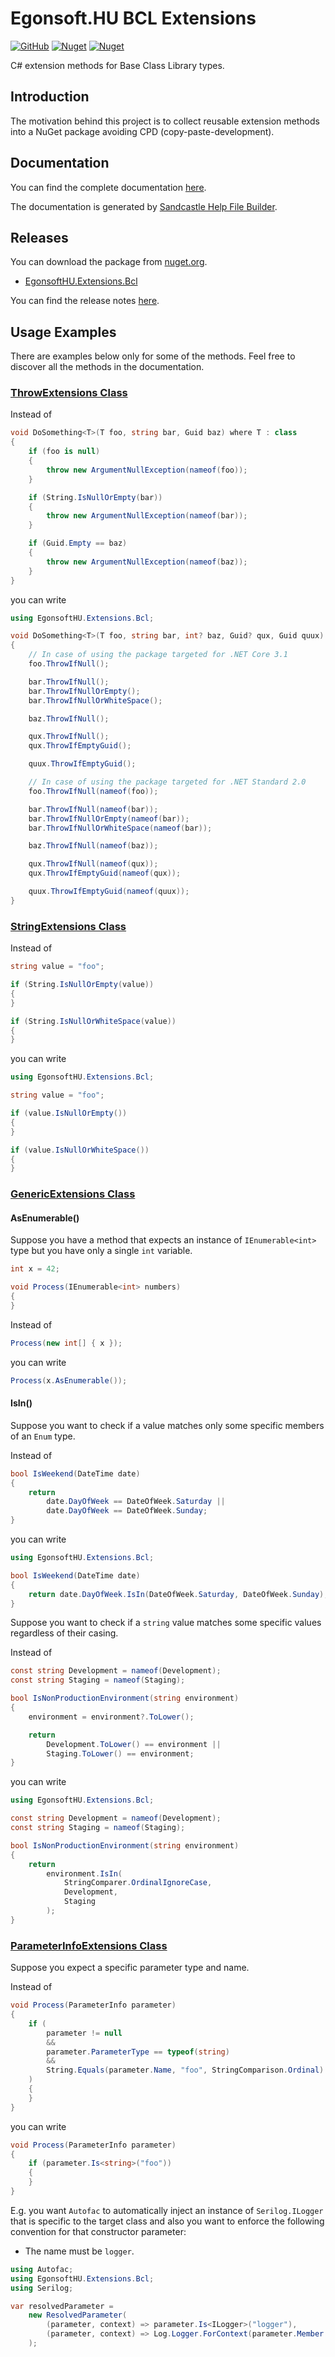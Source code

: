 # Egonsoft.HU BCL Extensions

[![GitHub](https://img.shields.io/github/license/gcsizmadia/EgonsoftHU.Extensions.Bcl?label=License)](https://opensource.org/licenses/MIT)
[![Nuget](https://img.shields.io/nuget/v/EgonsoftHU.Extensions.Bcl?label=NuGet)](https://www.nuget.org/packages/EgonsoftHU.Extensions.Bcl)
[![Nuget](https://img.shields.io/nuget/dt/EgonsoftHU.Extensions.Bcl?label=Downloads)](https://www.nuget.org/packages/EgonsoftHU.Extensions.Bcl)

C# extension methods for Base Class Library types.

## Introduction

The motivation behind this project is to collect reusable extension methods into a NuGet package avoiding CPD (copy-paste-development).

## Documentation

You can find the complete documentation [here](help/Home.md).

The documentation is generated by [Sandcastle Help File Builder](https://github.com/EWSoftware/SHFB).

## Releases

You can download the package from [nuget.org](https://www.nuget.org/).
- [EgonsoftHU.Extensions.Bcl](https://www.nuget.org/packages/EgonsoftHU.Extensions.Bcl)

You can find the release notes [here](https://github.com/gcsizmadia/EgonsoftHU.Extensions.Bcl/releases).

## Usage Examples

There are examples below only for some of the methods. Feel free to discover all the methods in the documentation.

### [ThrowExtensions Class](help/T_EgonsoftHU_Extensions_Bcl_ThrowExtensions.md)

Instead of
```C#
void DoSomething<T>(T foo, string bar, Guid baz) where T : class
{
    if (foo is null)
    {
        throw new ArgumentNullException(nameof(foo));
    }

    if (String.IsNullOrEmpty(bar))
    {
        throw new ArgumentNullException(nameof(bar));
    }

    if (Guid.Empty == baz)
    {
        throw new ArgumentNullException(nameof(baz));
    }
}
```
you can write
```C#
using EgonsoftHU.Extensions.Bcl;

void DoSomething<T>(T foo, string bar, int? baz, Guid? qux, Guid quux) where T : class
{
    // In case of using the package targeted for .NET Core 3.1
    foo.ThrowIfNull();

    bar.ThrowIfNull();
    bar.ThrowIfNullOrEmpty();
    bar.ThrowIfNullOrWhiteSpace();

    baz.ThrowIfNull();

    qux.ThrowIfNull();
    qux.ThrowIfEmptyGuid();

    quux.ThrowIfEmptyGuid();

    // In case of using the package targeted for .NET Standard 2.0
    foo.ThrowIfNull(nameof(foo));

    bar.ThrowIfNull(nameof(bar));
    bar.ThrowIfNullOrEmpty(nameof(bar));
    bar.ThrowIfNullOrWhiteSpace(nameof(bar));

    baz.ThrowIfNull(nameof(baz));

    qux.ThrowIfNull(nameof(qux));
    qux.ThrowIfEmptyGuid(nameof(qux));

    quux.ThrowIfEmptyGuid(nameof(quux));
}
```

### [StringExtensions Class](help/T_EgonsoftHU_Extensions_Bcl_StringExtensions.md)

Instead of
```C#
string value = "foo";

if (String.IsNullOrEmpty(value))
{
}

if (String.IsNullOrWhiteSpace(value))
{
}
```
you can write
```C#
using EgonsoftHU.Extensions.Bcl;

string value = "foo";

if (value.IsNullOrEmpty())
{
}

if (value.IsNullOrWhiteSpace())
{
}
```

### [GenericExtensions Class](help/T_EgonsoftHU_Extensions_Bcl_GenericExtensions.md)

#### AsEnumerable()

Suppose you have a method that expects an instance of `IEnumerable<int>` type but you have only a single `int` variable.
```C#
int x = 42;

void Process(IEnumerable<int> numbers)
{
}
```
Instead of
```C#
Process(new int[] { x });
```
you can write
```C#
Process(x.AsEnumerable());
```

#### IsIn()

Suppose you want to check if a value matches only some specific members of an `Enum` type.

Instead of
```C#
bool IsWeekend(DateTime date)
{
    return
        date.DayOfWeek == DateOfWeek.Saturday ||
        date.DayOfWeek == DateOfWeek.Sunday;
}
```
you can write
```C#
using EgonsoftHU.Extensions.Bcl;

bool IsWeekend(DateTime date)
{
    return date.DayOfWeek.IsIn(DateOfWeek.Saturday, DateOfWeek.Sunday);
}
```
Suppose you want to check if a `string` value matches some specific values regardless of their casing.

Instead of
```C#
const string Development = nameof(Development);
const string Staging = nameof(Staging);

bool IsNonProductionEnvironment(string environment)
{
    environment = environment?.ToLower();

    return
        Development.ToLower() == environment ||
        Staging.ToLower() == environment;
}
```
you can write
```C#
using EgonsoftHU.Extensions.Bcl;

const string Development = nameof(Development);
const string Staging = nameof(Staging);

bool IsNonProductionEnvironment(string environment)
{
    return
        environment.IsIn(
            StringComparer.OrdinalIgnoreCase,
            Development,
            Staging
        );
}
```

### [ParameterInfoExtensions Class](help/T_EgonsoftHU_Extensions_Bcl_ParameterInfoExtensions.md)

Suppose you expect a specific parameter type and name.

Instead of
```C#
void Process(ParameterInfo parameter)
{
    if (
        parameter != null
        &&
        parameter.ParameterType == typeof(string)
        &&
        String.Equals(parameter.Name, "foo", StringComparison.Ordinal)
    )
    {
    }
}
```
you can write
```C#
void Process(ParameterInfo parameter)
{
    if (parameter.Is<string>("foo"))
    {
    }
}
```
E.g. you want `Autofac` to automatically inject an instance of `Serilog.ILogger` that is specific to the target class and also you want to enforce the following convention for that constructor parameter:
- The name must be `logger`.
```C#
using Autofac;
using EgonsoftHU.Extensions.Bcl;
using Serilog;

var resolvedParameter =
    new ResolvedParameter(
        (parameter, context) => parameter.Is<ILogger>("logger"),
        (parameter, context) => Log.Logger.ForContext(parameter.Member.DeclaringType)
    );
```
